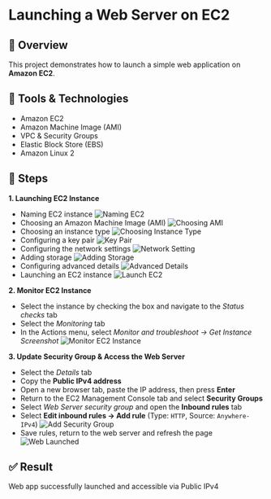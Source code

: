 # Launching a Web Server on EC2

## 📝 Overview
This project demonstrates how to launch a simple web application on **Amazon EC2**.

## 🔧 Tools & Technologies
- Amazon EC2  
- Amazon Machine Image (AMI)    
- VPC & Security Groups  
- Elastic Block Store (EBS)  
- Amazon Linux 2

## 🚀 Steps
**1. Launching EC2 Instance**
* Naming EC2 instance
![Naming EC2](https://github.com/user-attachments/assets/cb417e50-f9ca-479b-8dce-fc41f7747d84)
* Choosing an Amazon Machine Image (AMI)
![Choosing AMI](https://github.com/user-attachments/assets/db40a6c4-5abc-4cdf-b3a2-a38870300875)
* Choosing an instance type
![Choosing Instance Type](https://github.com/user-attachments/assets/4c263928-aac0-45de-8295-0df5dbbc2c52)
* Configuring a key pair
![Key Pair](https://github.com/user-attachments/assets/39e5c6a3-b2d9-4481-9382-4c4b67d2566d)
* Configuring the network settings
![Network Setting](https://github.com/user-attachments/assets/b4eda933-0c2d-4b31-bf32-8b0ebba20a02)
* Adding storage
![Adding Storage](https://github.com/user-attachments/assets/d4a85d38-4011-494f-8c73-903773fa22ba)
* Configuring advanced details
![Advanced Details](https://github.com/user-attachments/assets/2e2c79ef-0e0f-4b0a-a6e1-b11cbb674678)
* Launching an EC2 instance
![Launch EC2](https://github.com/user-attachments/assets/81bdd610-a312-4b86-ab5c-a76ca9c7ad0c)

**2. Monitor EC2 Instance**
* Select the instance by checking the box and navigate to the *Status checks* tab  
* Select the *Monitoring* tab  
* In the Actions menu, select *Monitor and troubleshoot → Get Instance Screenshot*
![Monitor EC2 Instance](https://github.com/user-attachments/assets/342c72e1-581c-4d80-bf87-6a324781d60e)

**3. Update Security Group & Access the Web Server**
* Select the *Details* tab  
* Copy the **Public IPv4 address**  
* Open a new browser tab, paste the IP address, then press **Enter**  
* Return to the EC2 Management Console tab and select **Security Groups**  
* Select *Web Server security group* and open the **Inbound rules** tab  
* Select **Edit inbound rules → Add rule** (Type: `HTTP`, Source: `Anywhere-IPv4`)
![Add Security Group](https://github.com/user-attachments/assets/77b623b0-bc2f-4da5-a022-8fb067431448)
* Save rules, return to the web server and refresh the page
![Web Launched](https://github.com/user-attachments/assets/07c2e023-0091-4fbb-b173-42db472c670f)

## ✅ Result
Web app successfully launched and accessible via Public IPv4
